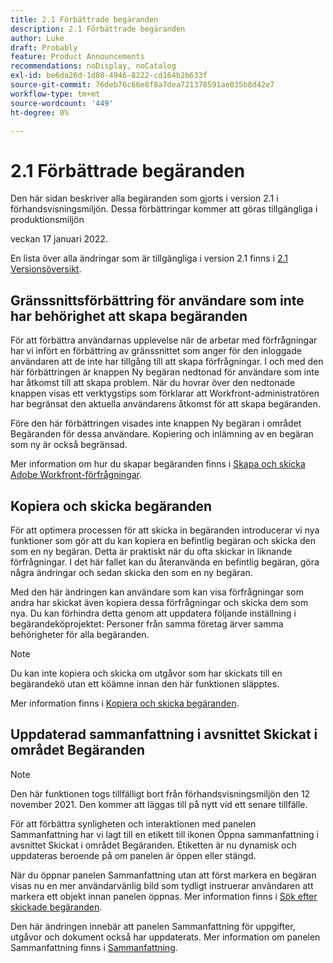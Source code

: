 ```yaml
---
title: 2.1 Förbättrade begäranden
description: 2.1 Förbättrade begäranden
author: Luke
draft: Probably
feature: Product Announcements
recommendations: noDisplay, noCatalog
exl-id: be6da26d-1d80-4946-8222-cd164b2b633f
source-git-commit: 76deb76c66e8f8a7dea721378591ae035b8d42e7
workflow-type: tm+mt
source-wordcount: '449'
ht-degree: 0%

---
```


# 2.1 Förbättrade begäranden

Den här sidan beskriver alla begäranden som gjorts i version 2.1 i förhandsvisningsmiljön. Dessa förbättringar kommer att göras tillgängliga i produktionsmiljön

<!--
<MadCap:conditionalText data-mc-conditions="QuicksilverOrClassic.Draft mode">
in January 2022
</MadCap:conditionalText>
-->

veckan 17 januari 2022.

En lista över alla ändringar som är tillgängliga i version 2.1 finns i [2.1 Versionsöversikt](../../../product-announcements/product-releases/22.1-release-activity/22-1-release-overview.md).

## Gränssnittsförbättring för användare som inte har behörighet att skapa begäranden

För att förbättra användarnas upplevelse när de arbetar med förfrågningar har vi infört en förbättring av gränssnittet som anger för den inloggade användaren att de inte har tillgång till att skapa förfrågningar. I och med den här förbättringen är knappen Ny begäran nedtonad för användare som inte har åtkomst till att skapa problem. När du hovrar över den nedtonade knappen visas ett verktygstips som förklarar att Workfront-administratören har begränsat den aktuella användarens åtkomst för att skapa begäranden.

Före den här förbättringen visades inte knappen Ny begäran i området Begäranden för dessa användare. Kopiering och inlämning av en begäran som ny är också begränsad.

Mer information om hur du skapar begäranden finns i [Skapa och skicka Adobe Workfront-förfrågningar](../../../manage-work/requests/create-requests/create-submit-requests.md).

## Kopiera och skicka begäranden

För att optimera processen för att skicka in begäranden introducerar vi nya funktioner som gör att du kan kopiera en befintlig begäran och skicka den som en ny begäran. Detta är praktiskt när du ofta skickar in liknande förfrågningar. I det här fallet kan du återanvända en befintlig begäran, göra några ändringar och sedan skicka den som en ny begäran.

Med den här ändringen kan användare som kan visa förfrågningar som andra har skickat även kopiera dessa förfrågningar och skicka dem som nya. Du kan förhindra detta genom att uppdatera följande inställning i begärandeköprojektet: Personer från samma företag ärver samma behörigheter för alla begäranden.

>[!NOTE]
>
>Du kan inte kopiera och skicka om utgåvor som har skickats till en begärandekö utan ett köämne innan den här funktionen släpptes.

Mer information finns i [Kopiera och skicka begäranden](../../../manage-work/requests/create-requests/copy-and-submit-requests.md).

## Uppdaterad sammanfattning i avsnittet Skickat i området Begäranden

>[!NOTE]
>
>Den här funktionen togs tillfälligt bort från förhandsvisningsmiljön den 12 november 2021. Den kommer att läggas till på nytt vid ett senare tillfälle.

För att förbättra synligheten och interaktionen med panelen Sammanfattning har vi lagt till en etikett till ikonen Öppna sammanfattning i avsnittet Skickat i området Begäranden. Etiketten är nu dynamisk och uppdateras beroende på om panelen är öppen eller stängd.

När du öppnar panelen Sammanfattning utan att först markera en begäran visas nu en mer användarvänlig bild som tydligt instruerar användaren att markera ett objekt innan panelen öppnas. Mer information finns i [Sök efter skickade begäranden](../../../manage-work/requests/create-requests/locate-submitted-requests.md).

Den här ändringen innebär att panelen Sammanfattning för uppgifter, utgåvor och dokument också har uppdaterats. Mer information om panelen Sammanfattning finns i [Sammanfattning](../../../workfront-basics/the-new-workfront-experience/summary-overview.md).
